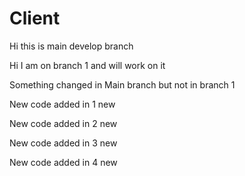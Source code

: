# Client
Hi this is main develop branch

Hi I am on branch 1 and will work on it

Something changed in Main branch but not in branch 1

New code added in 1 new

New code added in 2 new

New code added in 3 new

New code added in 4 new
